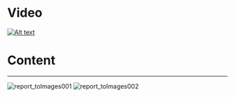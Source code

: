 # Video


[![Alt text](https://i9.ytimg.com/vi/ZHs0WdOrRYA/mq2.jpg?sqp=CIyA5IEG&rs=AOn4CLAQnsHc-3tUWS4KZuHlSKd0JVjCZg)](https://www.youtube.com/watch?v=ZHs0WdOrRYA&feature=youtu.be)

# Content

---

![report_toImages001](https://user-images.githubusercontent.com/50034678/74428892-3be64480-4e9d-11ea-8438-af68715a19d8.jpg)
![report_toImages002](https://user-images.githubusercontent.com/50034678/74428893-3d177180-4e9d-11ea-901f-b865b5b4ae3a.jpg)
